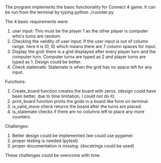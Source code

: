 The program implements the basic functionality for Connect 4 game. It can be run from the terminal
by typing python ./counter.py 

The 4 basic requirements were: 
1. user input: This must be the player 1 as the other player is computer who's turns are random.
2. Checking the validity of user input: If the user input is out of column range. here it is (0, 6) which means there are 7 column spaces for input. 
3. Display the grid: there is a grid displayed after every player turn and the computer turn. Computer turns are typed as 2 and player turns are typed as 1. Design could be better.
4. Check stalemate: Stalemate is when the grid has no space left for any input. 

Functions:
1. Create_board function creates the board with zeros. (design could have been better, due to time limitation, I could not do it).
2. print_board function prints the grids in a board like form on terminal.
3. is_valid_move check returns the board after the turns are placed. 
4. is_stalemate checks if there are no columns left to place any more counters.

Challenges: 
1. Better design could be implemented (we could use pygame)
2. proper testing is needed (pytest)
3. proper documentation is missing. (docstrings could be used)

These challenges could be overcome with time.